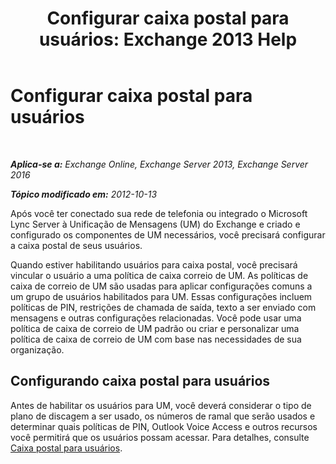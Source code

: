 ﻿---
title: 'Configurar caixa postal para usuários: Exchange 2013 Help'
TOCTitle: Configurar caixa postal para usuários
ms:assetid: 572991d6-0dc7-4a65-b716-ac6acdc5c9c6
ms:mtpsurl: https://technet.microsoft.com/pt-br/library/JJ673527(v=EXCHG.150)
ms:contentKeyID: 50485638
ms.date: 05/22/2018
mtps_version: v=EXCHG.150
ms.translationtype: MT
---

# Configurar caixa postal para usuários

 

_**Aplica-se a:** Exchange Online, Exchange Server 2013, Exchange Server 2016_

_**Tópico modificado em:** 2012-10-13_

Após você ter conectado sua rede de telefonia ou integrado o Microsoft Lync Server à Unificação de Mensagens (UM) do Exchange e criado e configurado os componentes de UM necessários, você precisará configurar a caixa postal de seus usuários.

Quando estiver habilitando usuários para caixa postal, você precisará vincular o usuário a uma política de caixa correio de UM. As políticas de caixa de correio de UM são usadas para aplicar configurações comuns a um grupo de usuários habilitados para UM. Essas configurações incluem políticas de PIN, restrições de chamada de saída, texto a ser enviado com mensagens e outras configurações relacionadas. Você pode usar uma política de caixa de correio de UM padrão ou criar e personalizar uma política de caixa de correio de UM com base nas necessidades de sua organização.

## Configurando caixa postal para usuários

Antes de habilitar os usuários para UM, você deverá considerar o tipo de plano de discagem a ser usado, os números de ramal que serão usados e determinar quais políticas de PIN, Outlook Voice Access e outros recursos você permitirá que os usuários possam acessar. Para detalhes, consulte [Caixa postal para usuários](voice-mail-for-users-exchange-2013-help.md).

